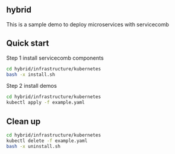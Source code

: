 hybrid
-----
   
This is a sample demo to deploy microservices with servicecomb
   
## Quick start

Step 1 install servicecomb components
```bash
cd hybrid/infrastructure/kubernetes
bash -x install.sh
```

Step 2 install demos
```bash
cd hybrid/infrastructure/kubernetes
kubectl apply -f example.yaml
```

## Clean up

```bash
cd hybrid/infrastructure/kubernetes
kubectl delete -f example.yaml
bash -x uninstall.sh
```

